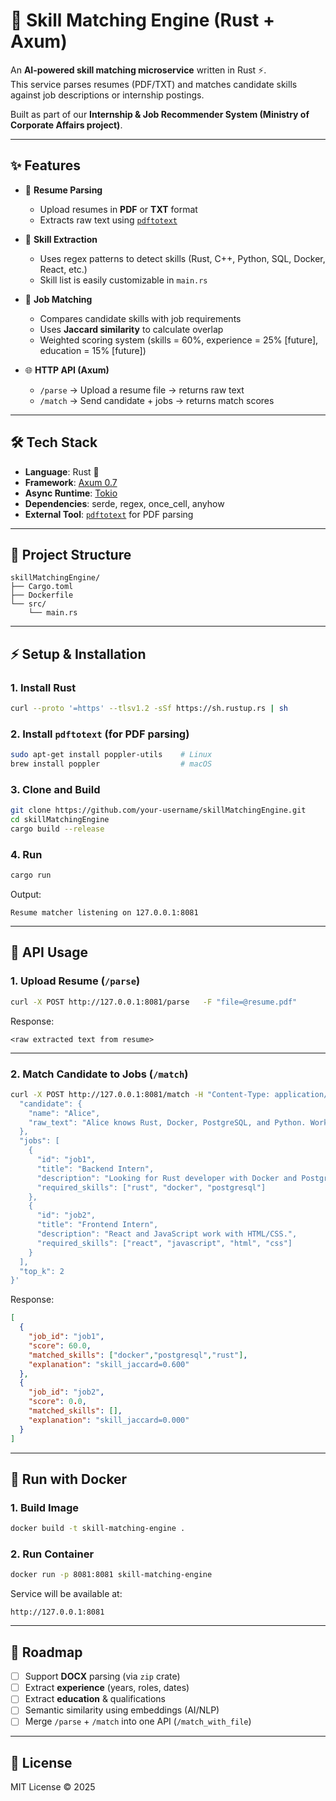 # 📌 Skill Matching Engine (Rust + Axum)

An **AI-powered skill matching microservice** written in Rust ⚡.  
This service parses resumes (PDF/TXT) and matches candidate skills against job descriptions or internship postings.  

Built as part of our **Internship & Job Recommender System (Ministry of Corporate Affairs project)**.

---

## ✨ Features
- 📄 **Resume Parsing**
  - Upload resumes in **PDF** or **TXT** format  
  - Extracts raw text using [`pdftotext`](https://poppler.freedesktop.org/)  

- 🎯 **Skill Extraction**
  - Uses regex patterns to detect skills (Rust, C++, Python, SQL, Docker, React, etc.)  
  - Skill list is easily customizable in `main.rs`  

- 🤝 **Job Matching**
  - Compares candidate skills with job requirements  
  - Uses **Jaccard similarity** to calculate overlap  
  - Weighted scoring system (skills = 60%, experience = 25% [future], education = 15% [future])  

- 🌐 **HTTP API (Axum)**
  - `/parse` → Upload a resume file → returns raw text  
  - `/match` → Send candidate + jobs → returns match scores  

---

## 🛠 Tech Stack
- **Language**: Rust 🦀  
- **Framework**: [Axum 0.7](https://github.com/tokio-rs/axum)  
- **Async Runtime**: [Tokio](https://tokio.rs/)  
- **Dependencies**: serde, regex, once_cell, anyhow  
- **External Tool**: [`pdftotext`](https://poppler.freedesktop.org/) for PDF parsing  

---

## 📂 Project Structure
```
skillMatchingEngine/
├── Cargo.toml
├── Dockerfile
└── src/
    └── main.rs
```

---

## ⚡ Setup & Installation

### 1. Install Rust
```bash
curl --proto '=https' --tlsv1.2 -sSf https://sh.rustup.rs | sh
```

### 2. Install `pdftotext` (for PDF parsing)
```bash
sudo apt-get install poppler-utils    # Linux
brew install poppler                  # macOS
```

### 3. Clone and Build
```bash
git clone https://github.com/your-username/skillMatchingEngine.git
cd skillMatchingEngine
cargo build --release
```

### 4. Run
```bash
cargo run
```

Output:
```
Resume matcher listening on 127.0.0.1:8081
```

---

## 🚀 API Usage

### 1. Upload Resume (`/parse`)
```bash
curl -X POST http://127.0.0.1:8081/parse   -F "file=@resume.pdf"
```

Response:
```
<raw extracted text from resume>
```

---

### 2. Match Candidate to Jobs (`/match`)
```bash
curl -X POST http://127.0.0.1:8081/match -H "Content-Type: application/json" -d '{
  "candidate": {
    "name": "Alice",
    "raw_text": "Alice knows Rust, Docker, PostgreSQL, and Python. Worked with NLP."
  },
  "jobs": [
    {
      "id": "job1",
      "title": "Backend Intern",
      "description": "Looking for Rust developer with Docker and PostgreSQL skills.",
      "required_skills": ["rust", "docker", "postgresql"]
    },
    {
      "id": "job2",
      "title": "Frontend Intern",
      "description": "React and JavaScript work with HTML/CSS.",
      "required_skills": ["react", "javascript", "html", "css"]
    }
  ],
  "top_k": 2
}'
```

Response:
```json
[
  {
    "job_id": "job1",
    "score": 60.0,
    "matched_skills": ["docker","postgresql","rust"],
    "explanation": "skill_jaccard=0.600"
  },
  {
    "job_id": "job2",
    "score": 0.0,
    "matched_skills": [],
    "explanation": "skill_jaccard=0.000"
  }
]
```

---

## 🐳 Run with Docker

### 1. Build Image
```bash
docker build -t skill-matching-engine .
```

### 2. Run Container
```bash
docker run -p 8081:8081 skill-matching-engine
```

Service will be available at:
```
http://127.0.0.1:8081
```

---

## 🔮 Roadmap
- [ ] Support **DOCX** parsing (via `zip` crate)  
- [ ] Extract **experience** (years, roles, dates)  
- [ ] Extract **education** & qualifications  
- [ ] Semantic similarity using embeddings (AI/NLP)  
- [ ] Merge `/parse` + `/match` into one API (`/match_with_file`)  

---

## 📜 License
MIT License © 2025  
